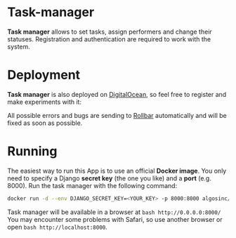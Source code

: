 # Task-manager
**Task manager** allows to set tasks, assign performers and change their statuses. Registration and authentication are required to work with the system.

# Deployment
**Task manager** is also deployed on [DigitalOcean](https://www.digitalocean.com/), so feel free to register and make experiments with it:

All possible errors and bugs are sending to [Rollbar](https://rollbar.com/) automatically and will be fixed as soon as possible.

# Running

The easiest way to run this App is to use an official **Docker image**. You only need to specify a Django **secret key** (the one you like) and a **port** (e.g. 8000). Run the task manager with the following command:

```bash
docker run -d --env DJANGO_SECRET_KEY=<YOUR_KEY> -p 8000:8000 algosinc/task-manager 
```
Task manager will be available in a browser at ```bash http://0.0.0.0:8000/``` You may encounter some problems with Safari, so use another browser or open ```bash http://localhost:8000```.
